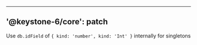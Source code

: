 ----
'@keystone-6/core': patch
----

Use `db.idField` of `{ kind: 'number', kind: 'Int' }` internally for singletons
